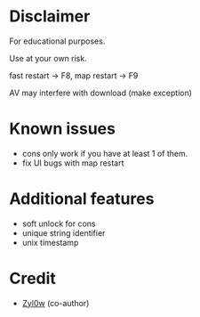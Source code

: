 # Disclaimer
For educational purposes. 

Use at your own risk.

fast restart -> F8,
map restart  -> F9

AV may interfere with download (make exception)

# Known issues
  - cons only work if you have at least 1 of them.
  - fix UI bugs with map restart
    
# Additional features
  - soft unlock for cons
  - unique string identifier
  - unix timestamp

# Credit
  - [Zyl0w](https://github.com/itszylow/) (co-author)
